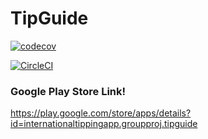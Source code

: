 # TipGuide


[![codecov](https://codecov.io/gh/bigTimeBrad/TipGuide/branch/master/graph/badge.svg)](https://codecov.io/gh/bigTimeBrad/TipGuide)


[![CircleCI](https://circleci.com/gh/bigTimeBrad/TipGuide.svg?style=svg)](https://circleci.com/gh/bigTimeBrad/TipGuide)

### Google Play Store Link!
https://play.google.com/store/apps/details?id=internationaltippingapp.groupproj.tipguide
